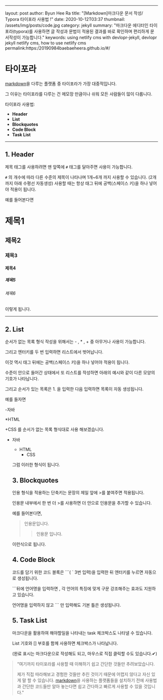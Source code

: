 ---
layout: post
author: Byun Hee Ra 
title: "[Markdown]마크다운 문서 작성/ Typora 타이포라 사용법 !"
date: 2020-10-12T03:37
thumbnail: /assets/img/posts/code.jpg
category: jekyll
summary: "마크다운 에디터인 타이포라(typora)를 사용하면 글 작성과 문법이 적용된 결과를 바로 확인하며 편리하게 문서작성이 가능합니다." 
keywords: using netlify cms with devlopr-jekyll, devlopr jekyll netlify cms, how to use netlify cms
permalink:https:/20190984baebaeheera.github.io/#/

# **타이포라**

 [markdown](https://github.com/adam-p/markdown-here/wiki/Markdown-Cheatsheet)을  다루는 플랫폼 중 타이포라가 가장 대중적입니다.

그 이유는 타이포라를 다루는 건 메모장 만큼이나 쉬워 모든 사람들이 많이 다룹니다.

타이포라 사용법:

* **Header**
* **List**
*  **Blockquotes**
* **Code Block**
*  **Task List**

------------------

## 1. Header

제목 태그를 사용하려면 맨 앞쪽에 `#` 태그를 달아주면 사용이 가능합니다.

`#` 의 개수에 따라 다른 수준의 제목이 나타나며 1개~6개 까지 사용할 수 있습니다. (2개까지 아래 수평선 자동생성) 사용할 때는 항상 태그 뒤에 공백(스페이스 키)을 하나 넣어야 적용이 됩니다.

예를 들어본다면

# 제목1

## 제목2

### 제목3

#### 제목4

##### 제목5

###### 제목6

이렇게 됩니다.

------------

## **2. List** 

순서가 없는 목록 형식 작성을 위해서는 - , * , + 중 아무거나 사용이 가능합니다.

그리고 엔터키를 두 번 입력하면 리스트에서 벗어납니다.

이것 역시 태그 뒤에는 공백(스페이스 키)을 하나 넣어야 적용이 됩니다.

수준이 안으로 들어간 상태에서 또 리스트를 작성하면 아래의 예시와 같이 다른 모양의 기호가 나타납니다. 

그리고 순서가 있는 목록은 1. 을 입력한 다음 입력하면 목록이 자동 생성됩니다.

예를 들자면

-자바

*HTML

+CSS 를 순서가 없는 목록 형식대로 사용 해보겠습니다.

- 자바

  * HTML
    + CSS

  그럼 이러한 형식이 됩니다.

  

  ##  **3. Blockquotes**

  인용 형식을 적용하는 단축키는 문장의 제일 앞에 >를 붙여주면 적용됩니다.

  인용문 내부에서 한 번 더 >를 사용하면 더 안으로 인용문을 추가할 수 있습니다.

  예를 들어본다면,

  > 인용문입니다.
  >
  > > 인용문 입니다.

  이런식으로 됩니다.

  

  ##  **4. Code Block**

  코드를 담기 위한 코드 블록은 ```( ` 3번 입력)을 입력한 뒤 엔터키를 누르면 자동으로 생성됩니다.

  \```뒤에 언어명을 입력하면 , 각 언어의 특징에 맞게 구문 강조해주는 효과도 지원하고 있습니다.

  언어명을 입력하지 않고 ``` 만 입력해도 기본 틀은 생성됩니다.

  

  ## **5. Task List**

  마크다운을 활용하여 해야할일을 나타내는 task 체크박스도 나타낼 수 있습니다.

  List 기호와 [] 부호를 함께 사용하면 체크박스가 나타납니다.

  (완료 표시는 마크다운으로 작성해도 되고, 마우스로 직접 클릭할 수도 있습니다.✔)

  

  

  

> “여기까지 타이포라를 사용할 때 이해하기 쉽고 간단한 것들만 추려보았습니다.
>
> 제가 직접 따라해보고 경험한 것들만 추린 것이기 때문에 어렵지 않다고 자신 있게 말 할 수 있습니다.  [markdown](https://github.com/adam-p/markdown-here/wiki/Markdown-Cheatsheet)을 사용하는 플랫폼들을 설치하기 전에 사용법과 간단한 코드들만 알아 놓는다면 쉽고 간다하고 빠르게 사용할 수 있을 것입니다."



